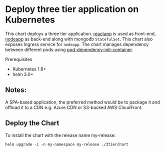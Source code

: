# Deploy three tier application on Kubernetes
This chart deploys a three tier application. [reactapp](https://github.com/yogeshlonkar/reactapp) is used as front-end, [nodeapp](https://github.com/yogeshlonkar/nodeapp) as back-end along with mongodb `StatefulSet`. This chart also exposes Ingress service for `nodeapp`. The chart manages dependency between different pods using [pod-dependency-init-container](https://github.com/yogeshlonkar/pod-dependency-init-container).

Prerequisites

- Kubernetes 1.8+
- helm 3.0+

## Notes:
A SPA-based application, the preferred method would be to package it and offload it to a CDN e.g. Azure CDN or S3-backed AWS CloudFront.

## Deploy the Chart
To install the chart with the release name my-release:
```
helm upgrade -i -n my-namespace my-release ./3tierchart
```
